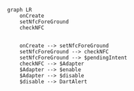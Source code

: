 




```mermaid
graph LR
	onCreate
	setNfcForeGround
	checkNFC


	onCreate --> setNfcForeGround
	setNfcForeGround --> checkNFC
	setNfcForeGround --> $pendingIntent
	checkNFC --> $Adapter
	$Adapter --> $enable
	$Adapter --> $disable
	$disable --> DartAlert


```
<!--stackedit_data:
eyJoaXN0b3J5IjpbNzkzNjEwMzk4LDQ5Mzg0MDhdfQ==
-->